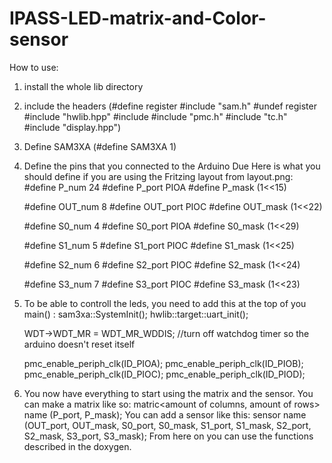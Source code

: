 # IPASS-LED-matrix-and-Color-sensor

How to use:
1. install the whole lib directory
2. include the headers (#define register 
                        #include "sam.h"
                        #undef register
                        #include "hwlib.hpp"
                        #include <cstdint>
                        #include "pmc.h"
                        #include "tc.h"
                        #include "display.hpp")
3. Define SAM3XA (#define SAM3XA 1)
4. Define the pins that you connected to the Arduino Due 
   Here is what you should define if you are using the Fritzing layout from layout.png:  
      #define P_num 24
      #define P_port PIOA
      #define P_mask (1<<15)

      #define OUT_num 8
      #define OUT_port PIOC
      #define OUT_mask (1<<22)

      #define S0_num 4
      #define S0_port PIOA
      #define S0_mask (1<<29)

      #define S1_num 5
      #define S1_port PIOC
      #define S1_mask (1<<25)

      #define S2_num 6
      #define S2_port PIOC
      #define S2_mask (1<<24)

      #define S3_num 7
      #define S3_port PIOC
      #define S3_mask (1<<23)
5. To be able to controll the leds, you need to add this at the top of you main() :
      sam3xa::SystemInit();
      hwlib::target::uart_init();

      WDT->WDT_MR = WDT_MR_WDDIS; //turn off watchdog timer so the arduino doesn't reset itself

      pmc_enable_periph_clk(ID_PIOA);
      pmc_enable_periph_clk(ID_PIOB);
      pmc_enable_periph_clk(ID_PIOC);
      pmc_enable_periph_clk(ID_PIOD);
6. You now have everything to start using the matrix and the sensor. You can make a matrix like so: matric<amount of columns, amount of rows> name (P_port, P_mask);
   You can add a sensor like this: sensor name (OUT_port, OUT_mask, S0_port, S0_mask, S1_port, S1_mask, S2_port, S2_mask, S3_port, S3_mask);
   From here on you can use the functions described in the doxygen.

   
                                                                                          
